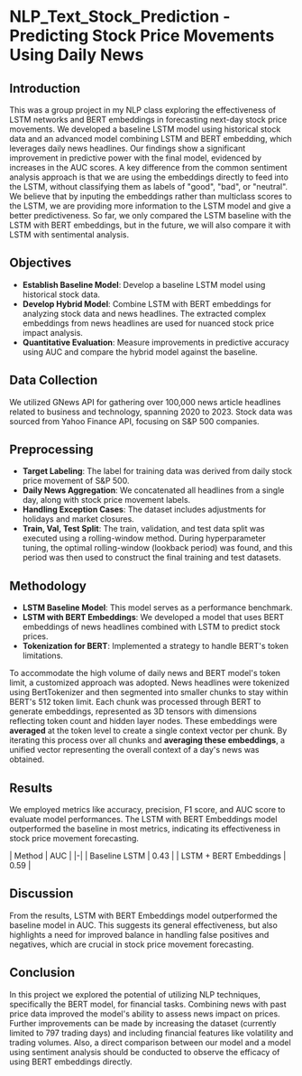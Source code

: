 # NLP_Text_Stock_Prediction - Predicting Stock Price Movements Using Daily News

## Introduction
This was a group project in my NLP class exploring the effectiveness of LSTM networks and BERT embeddings in forecasting next-day stock price movements. We developed a baseline LSTM model using historical stock data and an advanced model combining LSTM and BERT embedding, which leverages daily news headlines. Our findings show a significant improvement in predictive power with the final model, evidenced by increases in the AUC scores. A key difference from the common sentiment analysis approach is that we are using the embeddings directly to feed into the LSTM, without classifying them as labels of "good", "bad", or "neutral". We believe that by inputing the embeddings rather than multiclass scores to the LSTM, we are providing more information to the LSTM model and give a better predictiveness. So far, we only compared the LSTM baseline with the LSTM with BERT embeddings, but in the future, we will also compare it with LSTM with sentimental analysis.

## Objectives
- **Establish Baseline Model**: Develop a baseline LSTM model using historical stock data.
- **Develop Hybrid Model**: Combine LSTM with BERT embeddings for analyzing stock data and news headlines. The extracted complex embeddings from news headlines are used for nuanced stock price impact analysis.
- **Quantitative Evaluation**: Measure improvements in predictive accuracy using AUC and compare the hybrid model against the baseline.

## Data Collection
We utilized GNews API for gathering over 100,000 news article headlines related to business and technology, spanning 2020 to 2023. Stock data was sourced from Yahoo Finance API, focusing on S&P 500 companies.

## Preprocessing
- **Target Labeling**: The label for training data was derived from daily stock price movement of S&P 500.
- **Daily News Aggregation**: We concatenated all headlines from a single day, along with stock price movement labels.
- **Handling Exception Cases**: The dataset includes adjustments for holidays and market closures.
- **Train, Val, Test Split**: The train, validation, and test data split was executed using a rolling-window method. During hyperparameter tuning, the optimal rolling-window (lookback period) was found, and this period was then used to construct the final training and test datasets.

## Methodology
- **LSTM Baseline Model**: This model serves as a performance benchmark.
- **LSTM with BERT Embeddings**: We developed a model that uses BERT embeddings of news headlines combined with LSTM to predict stock prices.
- **Tokenization for BERT**: Implemented a strategy to handle BERT's token limitations.


To accommodate the high volume of daily news and BERT model's token limit, a customized approach was adopted. News headlines were tokenized using BertTokenizer and then segmented into smaller chunks to stay within BERT's 512 token limit. Each chunk was processed through BERT to generate embeddings, represented as 3D tensors with dimensions reflecting token count and hidden layer nodes. These embeddings were **averaged** at the token level to create a single context vector per chunk. By iterating this process over all chunks and **averaging these embeddings**, a unified vector representing the overall context of a day's news was obtained.

## Results
We employed metrics like accuracy, precision, F1 score, and AUC score to evaluate model performances. The LSTM with BERT Embeddings model outperformed the baseline in most metrics, indicating its effectiveness in stock price movement forecasting.

| Method | AUC | 
|-|
| Baseline LSTM | 0.43 |
| LSTM + BERT Embeddings | 0.59 |

## Discussion
From the results, LSTM with BERT Embeddings model outperformed the baseline model in AUC. This suggests its general effectiveness, but also highlights a need for improved balance in handling false positives and negatives, which are crucial in stock price movement forecasting.


## Conclusion
In this project we explored the potential of utilizing NLP techniques, specifically the BERT model, for financial tasks. Combining news with past price data improved the model's ability to assess news impact on prices. Further improvements can be made by increasing the dataset (currently limited to 797 trading days) and including financial features like volatility and trading volumes. Also, a direct comparison between our model and a model using sentiment analysis should be conducted to observe the efficacy of using BERT embeddings directly.
